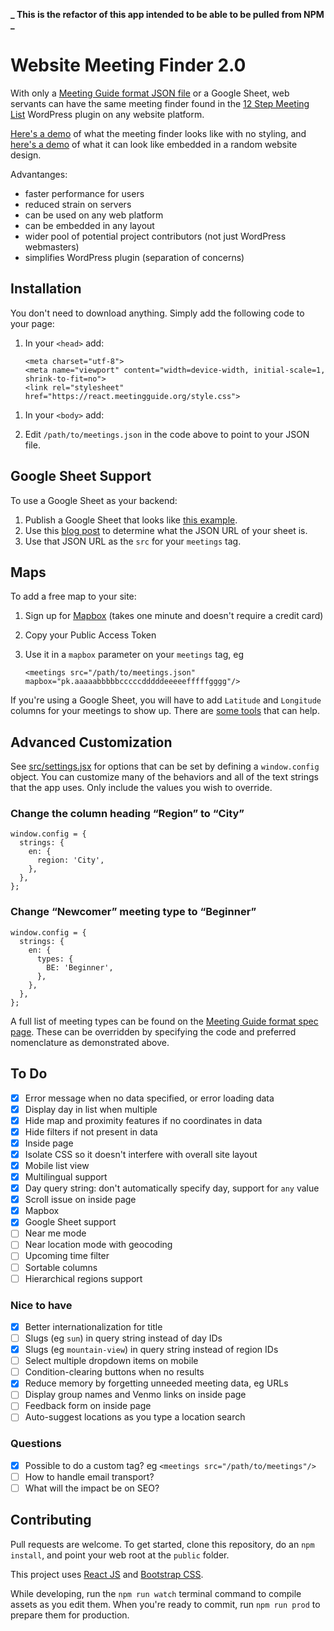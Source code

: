 **_ This is the refactor of this app intended to be able to be pulled from NPM _**

# Website Meeting Finder 2.0

With only a [Meeting Guide format JSON file](https://github.com/code4recovery/spec) or a Google Sheet, web servants can have the same meeting finder found in the [12 Step Meeting List](https://github.com/code4recovery/12-step-meeting-list) WordPress plugin on any website platform.

[Here's a demo](https://react.meetingguide.org/) of what the meeting finder looks like with no styling, and [here's a demo](https://react.meetingguide.org/demo.html) of what it can look like embedded in a random website design.

Advantanges:

- faster performance for users
- reduced strain on servers
- can be used on any web platform
- can be embedded in any layout
- wider pool of potential project contributors (not just WordPress webmasters)
- simplifies WordPress plugin (separation of concerns)

## Installation

You don't need to download anything. Simply add the following code to your page:

1.  In your `<head>` add:

        <meta charset="utf-8">
        <meta name="viewport" content="width=device-width, initial-scale=1, shrink-to-fit=no">
        <link rel="stylesheet" href="https://react.meetingguide.org/style.css">

1) In your `<body>` add:
   <meetings src="/path/to/meetings.json"/>
   <script src="https://react.meetingguide.org/app.js" async></script>

1) Edit `/path/to/meetings.json` in the code above to point to your JSON file.

## Google Sheet Support

To use a Google Sheet as your backend:

1. Publish a Google Sheet that looks like [this example](https://docs.google.com/spreadsheets/d/e/2PACX-1vQJ5OsDCKSDEvWvqM_Z6tmXe4N-VYEnEAfvU5PX5QXZjHVbnrX-aeiyhWnZp0wpWtOmWjO4L5GJtfFu/pubhtml).
1. Use this [blog post](https://coderwall.com/p/duapqq/use-a-google-spreadsheet-as-your-json-backend) to determine what the JSON URL of your sheet is.
1. Use that JSON URL as the `src` for your `meetings` tag.

## Maps

To add a free map to your site:

1.  Sign up for [Mapbox](https://mapbox.com) (takes one minute and doesn't require a credit card)
1.  Copy your Public Access Token
1.  Use it in a `mapbox` parameter on your `meetings` tag, eg

        <meetings src="/path/to/meetings.json" mapbox="pk.aaaaabbbbbcccccdddddeeeeefffffgggg"/>

If you're using a Google Sheet, you will have to add `Latitude` and `Longitude` columns for your meetings to show up. There are [some tools](https://www.google.com/search?q=google+sheet+geocode) that can help.

## Advanced Customization

See [src/settings.jsx](settings.jsx) for options that can be set by defining a `window.config` object. You can customize many of the behaviors and all of the text strings that the app uses. Only include the values you wish to override.

### Change the column heading “Region” to “City”

    window.config = {
      strings: {
        en: {
          region: 'City',
        },
      },
    };

### Change “Newcomer” meeting type to “Beginner”

    window.config = {
      strings: {
        en: {
          types: {
            BE: 'Beginner',
          },
        },
      },
    };

A full list of meeting types can be found on the [Meeting Guide format spec page](https://github.com/code4recovery/spec). These can be overridden by specifying the code and preferred nomenclature as demonstrated above.

## To Do

- [x] Error message when no data specified, or error loading data
- [x] Display day in list when multiple
- [x] Hide map and proximity features if no coordinates in data
- [x] Hide filters if not present in data
- [x] Inside page
- [x] Isolate CSS so it doesn't interfere with overall site layout
- [x] Mobile list view
- [x] Multilingual support
- [x] Day query string: don't automatically specify day, support for `any` value
- [x] Scroll issue on inside page
- [x] Mapbox
- [x] Google Sheet support
- [ ] Near me mode
- [ ] Near location mode with geocoding
- [ ] Upcoming time filter
- [ ] Sortable columns
- [ ] Hierarchical regions support

### Nice to have

- [x] Better internationalization for title
- [ ] Slugs (eg `sun`) in query string instead of day IDs
- [x] Slugs (eg `mountain-view`) in query string instead of region IDs
- [ ] Select multiple dropdown items on mobile
- [ ] Condition-clearing buttons when no results
- [x] Reduce memory by forgetting unneeded meeting data, eg URLs
- [ ] Display group names and Venmo links on inside page
- [ ] Feedback form on inside page
- [ ] Auto-suggest locations as you type a location search

### Questions

- [x] Possible to do a custom tag? eg `<meetings src="/path/to/meetings"/>`
- [ ] How to handle email transport?
- [ ] What will the impact be on SEO?

## Contributing

Pull requests are welcome. To get started, clone this repository, do an `npm install`, and point your web root at the `public` folder.

This project uses [React JS](https://reactjs.org/) and [Bootstrap CSS](http://getbootstrap.com/).

While developing, run the `npm run watch` terminal command to compile assets as you edit them. When you're ready to commit, run `npm run prod` to prepare them for production.
